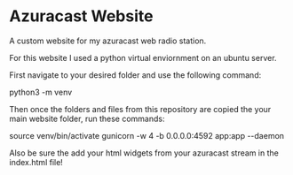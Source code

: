 # Azuracast Website
A custom website for my azuracast web radio station.

For this website I used a python virtual enviornment on an ubuntu server. 

First navigate to your desired folder and use the following command:

python3 -m venv

Then once the folders and files from this repository are copied the your main website folder, run these commands:

source venv/bin/activate
gunicorn -w 4 -b 0.0.0.0:4592 app:app --daemon

Also be sure the add your html widgets from your azuracast stream in the index.html file!
